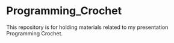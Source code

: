 # Programming_Crochet

This repository is for holding materials related to my presentation Programming Crochet.
